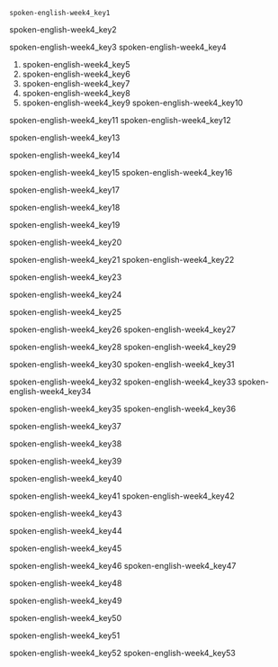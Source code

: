 ```ngMeta
spoken-english-week4_key1
```

spoken-english-week4_key2


spoken-english-week4_key3
spoken-english-week4_key4
1. spoken-english-week4_key5
2. spoken-english-week4_key6
3. spoken-english-week4_key7
4. spoken-english-week4_key8
5. spoken-english-week4_key9
spoken-english-week4_key10



spoken-english-week4_key11
spoken-english-week4_key12


spoken-english-week4_key13


spoken-english-week4_key14


spoken-english-week4_key15
spoken-english-week4_key16


spoken-english-week4_key17


spoken-english-week4_key18



spoken-english-week4_key19


spoken-english-week4_key20


spoken-english-week4_key21
spoken-english-week4_key22


spoken-english-week4_key23


spoken-english-week4_key24


spoken-english-week4_key25


spoken-english-week4_key26
spoken-english-week4_key27



spoken-english-week4_key28
spoken-english-week4_key29


spoken-english-week4_key30
spoken-english-week4_key31


spoken-english-week4_key32
spoken-english-week4_key33
spoken-english-week4_key34


spoken-english-week4_key35
spoken-english-week4_key36


spoken-english-week4_key37


spoken-english-week4_key38



spoken-english-week4_key39


spoken-english-week4_key40


spoken-english-week4_key41
spoken-english-week4_key42


spoken-english-week4_key43


spoken-english-week4_key44



spoken-english-week4_key45




spoken-english-week4_key46
spoken-english-week4_key47


spoken-english-week4_key48


spoken-english-week4_key49



spoken-english-week4_key50


spoken-english-week4_key51


spoken-english-week4_key52
spoken-english-week4_key53
